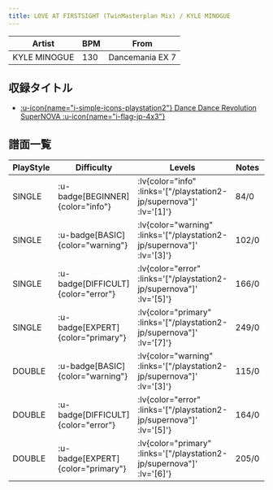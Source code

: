 ```yaml
---
title: LOVE AT FIRSTSIGHT (TwinMasterplan Mix) / KYLE MINOGUE
---
```


|Artist|BPM|From|
|------|---|----|
|KYLE MINOGUE|130|Dancemania EX 7|

## 収録タイトル

- [ :u-icon{name="i-simple-icons-playstation2"} Dance Dance Revolution SuperNOVA :u-icon{name="i-flag-jp-4x3"} ](/playstation2-jp/supernova)

## 譜面一覧

|PlayStyle|Difficulty|Levels|Notes|Movie|
|---------|----------|------|-----|-----|
|SINGLE| :u-badge[BEGINNER]{color="info"} | :lv{color="info" :links='["/playstation2-jp/supernova"]' :lv='[1]'} |84/0||
|SINGLE| :u-badge[BASIC]{color="warning"} | :lv{color="warning" :links='["/playstation2-jp/supernova"]' :lv='[3]'} |102/0||
|SINGLE| :u-badge[DIFFICULT]{color="error"} | :lv{color="error" :links='["/playstation2-jp/supernova"]' :lv='[5]'} |166/0||
|SINGLE| :u-badge[EXPERT]{color="primary"} | :lv{color="primary" :links='["/playstation2-jp/supernova"]' :lv='[7]'} |249/0||
|DOUBLE| :u-badge[BASIC]{color="warning"} | :lv{color="warning" :links='["/playstation2-jp/supernova"]' :lv='[3]'} |115/0||
|DOUBLE| :u-badge[DIFFICULT]{color="error"} | :lv{color="error" :links='["/playstation2-jp/supernova"]' :lv='[5]'} |164/0||
|DOUBLE| :u-badge[EXPERT]{color="primary"} | :lv{color="primary" :links='["/playstation2-jp/supernova"]' :lv='[6]'} |205/0||
